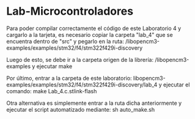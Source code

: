 # Lab-Microcontroladores

Para poder compilar correctamente el código de este Laboratorio 4 y cargarlo a la tarjeta, es necesario copiar la carpeta "lab_4" que se encuentra dentro de "src" y pegarlo en la ruta: /libopencm3-examples/examples/stm32/f4/stm322f429i-discovery

Luego de esto, se debe ir a la carpeta origen de la librería: /libopencm3-examples y ejecutar make

Por último, entrar a la carpeta de este laboratorio: libopencm3-examples/examples/stm32/f4/stm322f429i-discovery/lab_4 y ejecutar el comando: make Lab_4.c.stlink-flash

Otra alternativa es simplemente entrar a la ruta dicha anteriormente y ejecutar el script automatizado mediante: sh auto_make.sh
